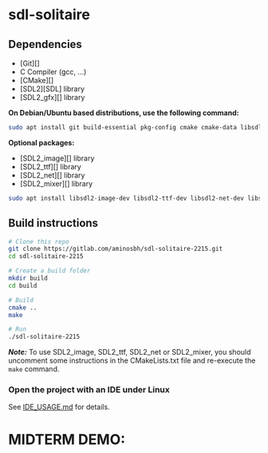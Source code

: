 # sdl-solitaire

## Dependencies

- [Git][]
- C Compiler (gcc, ...)
- [CMake][]
- [SDL2][SDL] library
- [SDL2_gfx][] library

**On Debian/Ubuntu based distributions, use the following command:**

```sh
sudo apt install git build-essential pkg-config cmake cmake-data libsdl2-dev libsdl2-gfx-dev
```

**Optional packages:**

- [SDL2_image][] library
- [SDL2_ttf][] library
- [SDL2_net][] library
- [SDL2_mixer][] library

```sh
sudo apt install libsdl2-image-dev libsdl2-ttf-dev libsdl2-net-dev libsdl2-mixer-dev
```

## Build instructions

```sh
# Clone this repo
git clone https://gitlab.com/aminosbh/sdl-solitaire-2215.git
cd sdl-solitaire-2215

# Create a build folder
mkdir build
cd build

# Build
cmake ..
make

# Run
./sdl-solitaire-2215
```

***Note:*** To use SDL2_image, SDL2_ttf, SDL2_net or SDL2_mixer, you should
uncomment some instructions in the CMakeLists.txt file and re-execute the
`make` command.

### Open the project with an IDE under Linux

See [IDE_USAGE.md](IDE_USAGE.md) for details.

# MIDTERM DEMO: [](https://drive.google.com/file/d/1jtKv1SgVjiiGc9kZXDYYy0ZOPvjfIDzA/view?usp=sharing)
